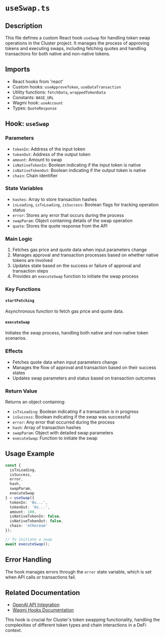 # `useSwap.ts`

## Description
This file defines a custom React hook `useSwap` for handling token swap operations in the Cluster project. It manages the process of approving tokens and executing swaps, including fetching quotes and handling transactions for both native and non-native tokens.

## Imports
- React hooks from 'react'
- Custom hooks: `useApproveToken`, `useDataTransaction`
- Utility functions: `fetchData`, `wrappedTokenData`
- Constants: `BASE_URL`
- Wagmi hook: `useAccount`
- Types: `QuoteResponse`

## Hook: `useSwap`

### Parameters
- `tokenIn`: Address of the input token
- `tokenOut`: Address of the output token
- `amount`: Amount to swap
- `isNativeTokenIn`: Boolean indicating if the input token is native
- `isNativeTokenOut`: Boolean indicating if the output token is native
- `chain`: Chain identifier

### State Variables
- `hashes`: Array to store transaction hashes
- `isLoading`, `isTxLoading`, `isSuccess`: Boolean flags for tracking operation status
- `error`: Stores any error that occurs during the process
- `swapParam`: Object containing details of the swap operation
- `quote`: Stores the quote response from the API

### Main Logic
1. Fetches gas price and quote data when input parameters change
2. Manages approval and transaction processes based on whether native tokens are involved
3. Updates state based on the success or failure of approval and transaction steps
4. Provides an `executeSwap` function to initiate the swap process

### Key Functions

#### `startFetching`
Asynchronous function to fetch gas price and quote data.

#### `executeSwap`
Initiates the swap process, handling both native and non-native token scenarios.

### Effects
- Fetches quote data when input parameters change
- Manages the flow of approval and transaction based on their success states
- Updates swap parameters and status based on transaction outcomes

### Return Value
Returns an object containing:
- `isTxLoading`: Boolean indicating if a transaction is in progress
- `isSuccess`: Boolean indicating if the swap was successful
- `error`: Any error that occurred during the process
- `hash`: Array of transaction hashes
- `swapParam`: Object with detailed swap parameters
- `executeSwap`: Function to initiate the swap

## Usage Example
```typescript
const {
  isTxLoading,
  isSuccess,
  error,
  hash,
  swapParam,
  executeSwap
} = useSwap({
  tokenIn: '0x...',
  tokenOut: '0x...',
  amount: 100,
  isNativeTokenIn: false,
  isNativeTokenOut: false,
  chain: 'ethereum'
});

// To initiate a swap
await executeSwap();
```

## Error Handling
The hook manages errors through the `error` state variable, which is set when API calls or transactions fail.

## Related Documentation
- [OpenAI API Integration](https://docs.openai.com/api-reference/)
- [Wagmi Hooks Documentation](https://wagmi.sh/react/hooks/useAccount)

This hook is crucial for Cluster's token swapping functionality, handling the complexities of different token types and chain interactions in a DeFi context.
